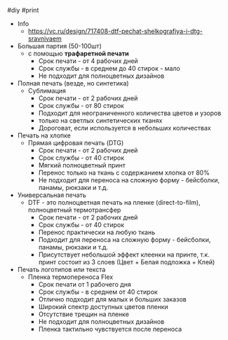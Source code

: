 #diy #print

- Info
	- https://vc.ru/design/717408-dtf-pechat-shelkografiya-i-dtg-sravnivaem
- Большая партия (50-100шт)
	- с помощью **трафаретной печати**
		- Срок печати - от 4 рабочих дней
		- Срок службы - в среднем до 40 стирок - мало
		- Не подходит для полноцветных дизайнов
- Полная печать (везде, но синтетика)
	- Сублимация
		- Срок печати - от 2 рабочих дней
		- Срок службы - от 80 стирок
		- Подходит для неограниченного количества цветов и узоров
		- только на светлых синтетических тканях
		- Дороговат, если используется в небольших количествах
- Печать на хлопке
	- Прямая цифровая печать (DTG)
		- Срок печати - от 2 рабочих дней
		- Срок службы - от 40 стирок
		- Мягкий полноцветный принт
		- Перенос только на ткань с содержанием хлопка от 80%
		- Не подходит для переноса на сложную форму - бейсболки, панамы, рюкзаки и т.д.
- Универсальная печать
	- DTF - это полноцветная печать на пленке (direct-to-film), полноцветный термотрансфер
		- Срок печати - от 2 рабочих дней
		- Срок службы - от 40 стирок
		- Перенос практически на любую ткань
		- Подходит для переноса на сложную форму - бейсболки, панамы, рюкзаки и т.д.
		- Присутствует небольшой эффект клеенки на принте, т.к. принт состоит из 3 слоев (Цвет + Белая подложка + Клей)
- Печать логотипов или текста
	- Пленка термопереноса Flex
		- Срок печати от 1 рабочего дня
		- Срок службы - в среднем от 40 стирок
		- Отлично подходит для малых и больших заказов
		- Широкий спектр доступных цветов пленки
		- Отсутствие трещин на пленке
		- Не подходит для полноцветных дизайнов
		- Пленка тактильно чувствуется после переноса
